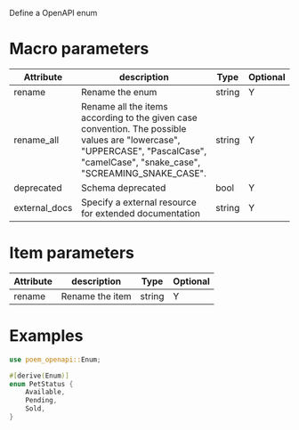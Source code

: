 Define a OpenAPI enum

# Macro parameters

| Attribute     | description                                                                                                                                                                     | Type   | Optional |
|---------------|---------------------------------------------------------------------------------------------------------------------------------------------------------------------------------|--------|----------|
| rename        | Rename the enum                                                                                                                                                                 | string | Y        |
| rename_all    | Rename all the items according to the given case convention. The possible values are "lowercase", "UPPERCASE", "PascalCase", "camelCase", "snake_case", "SCREAMING_SNAKE_CASE". | string | Y        |
| deprecated    | Schema deprecated                                                                                                                                                               | bool   | Y        |
| external_docs | Specify a external resource for extended documentation                                                                                                                          | string | Y        |

# Item parameters

| Attribute   | description               | Type     | Optional |
|-------------|---------------------------|----------|----------|
| rename      | Rename the item           | string   | Y        |

# Examples

```rust
use poem_openapi::Enum;

#[derive(Enum)]
enum PetStatus {
    Available,
    Pending,
    Sold,
}
```